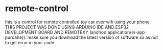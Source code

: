 # remote-control
this is a control for remote controlled toy car over wifi using your phone.
THIS PROJECT WAS DONE USING ARDUINO IDE AND ESP32 DEVELOPMENT BOARD AND REMOTEXY (andriod application{in-app purcahe}).
make sure you download the latest version of software so as not to get error in your code
